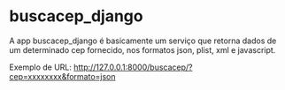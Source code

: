 buscacep_django
===============

A app buscacep_django é basicamente um serviço que retorna dados de um determinado cep fornecido, nos formatos json, plist, xml e javascript.

Exemplo de URL: http://127.0.0.1:8000/buscacep/?cep=xxxxxxxx&formato=json
